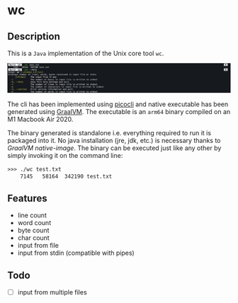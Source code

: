 # wc

## Description

This is a `Java` implementation of the Unix core tool `wc`.

![wc command line execution](./images/screenshot.png "wc command line execution")

The cli has been implemented using [picocli](https://picocli.info/) and native executable has been generated using [GraalVM](https://www.graalvm.org/). The executable is an `arm64` binary compiled on an M1 Macbook Air 2020.

The binary generated is standalone i.e. everything required to run it is packaged into it. No java installation (jre, jdk, etc.) is necessary thanks to _GraalVM native-image_. The binary can be executed just like any other by simply invoking it on the command line:

```
>>> ./wc test.txt
    7145   58164  342190 test.txt
```

## Features

- line count
- word count
- byte count
- char count
- input from file
- input from stdin (compatible with pipes)

## Todo

- [ ] input from multiple files
